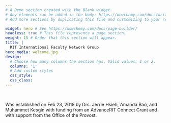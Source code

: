 ```yaml
---
# A Demo section created with the Blank widget.
# Any elements can be added in the body: https://wowchemy.com/docs/writing-markdown-latex/
# Add more sections by duplicating this file and customizing to your requirements.

widget: hero # See https://wowchemy.com/docs/page-builder/
headless: true # This file represents a page section.
weight: 15 # Order that this section will appear.
title: |
  RIT International Faculty Network Group
hero_media: welcome.jpg
design:
  # Choose how many columns the section has. Valid values: 1 or 2.
  columns: '1'
  # Add custom styles
  css_style:
  css_class:
---
```


<br>

Was established on Feb 23,
2018 by Drs. Jerrie Hsieh,
Amanda Bao, and Muhammet
Kesgin with funding from an
AdvanceRIT Connect Grant and
with support from the Office of
the Provost.

